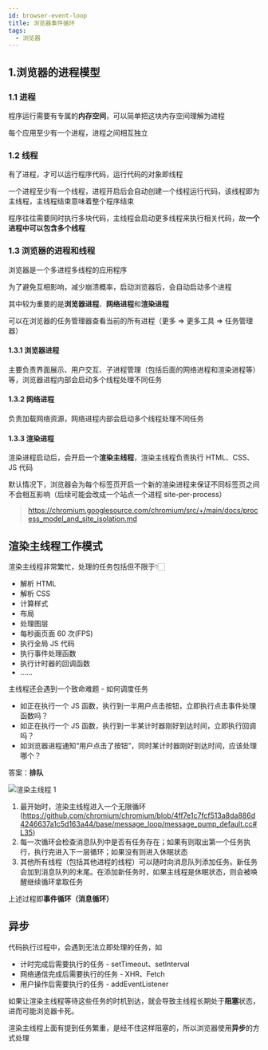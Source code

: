 ```yaml
---
id: browser-event-loop
title: 浏览器事件循环
tags:
  - 浏览器
---
```


## 1.浏览器的进程模型

### 1.1 进程

程序运行需要有专属的**内存空间**，可以简单把这块内存空间理解为进程

每个应用至少有一个进程，进程之间相互独立

### 1.2 线程

有了进程，才可以运行程序代码，运行代码的对象即线程

一个进程至少有一个线程，进程开启后会自动创建一个线程运行代码，该线程即为主线程，主线程结束意味着整个程序结束

程序往往需要同时执行多块代码，主线程会启动更多线程来执行相关代码，故**一个进程中可以包含多个线程**

### 1.3 浏览器的进程和线程

浏览器是一个多进程多线程的应用程序

为了避免互相影响，减少崩溃概率，启动浏览器后，会自动启动多个进程

其中较为重要的是**浏览器进程**、**网络进程**和**渲染进程**

可以在浏览器的任务管理器查看当前的所有进程（更多 => 更多工具 => 任务管理器）

#### 1.3.1 浏览器进程

主要负责界面展示、用户交互、子进程管理（包括后面的网络进程和渲染进程等）等，浏览器进程内部会启动多个线程处理不同任务

#### 1.3.2 网络进程

负责加载网络资源，网络进程内部会启动多个线程处理不同任务

#### 1.3.3 渲染进程

渲染进程启动后，会开启一个**渲染主线程**，渲染主线程负责执行 HTML、CSS、JS 代码

默认情况下，浏览器会为每个标签页开启一个新的渲染进程来保证不同标签页之间不会相互影响（后续可能会改成一个站点一个进程 site-per-process）

> <https://chromium.googlesource.com/chromium/src/+/main/docs/process_model_and_site_isolation.md>

## 渲染主线程工作模式

渲染主线程非常繁忙，处理的任务包括但不限于👇🏻

- 解析 HTML
- 解析 CSS
- 计算样式
- 布局
- 处理图层
- 每秒画页面 60 次(FPS)
- 执行全局 JS 代码
- 执行事件处理函数
- 执行计时器的回调函数
- ......

主线程还会遇到一个致命难题 - 如何调度任务

- 如正在执行一个 JS 函数，执行到一半用户点击按钮，立即执行点击事件处理函数吗？
- 如正在执行一个 JS 函数，执行到一半某计时器刚好到达时间，立即执行回调吗？
- 如浏览器进程通知“用户点击了按钮”，同时某计时器刚好到达时间，应该处理哪个？

答案：**排队**

![渲染主线程 1](https://fxpby.oss-cn-beijing.aliyuncs.com/blogImg/browser/%E6%B8%B2%E6%9F%93%E4%B8%BB%E7%BA%BF%E7%A8%8B1.svg)

1. 最开始时，渲染主线程进入一个无限循环(<https://github.com/chromium/chromium/blob/4ff7e1c7fcf513a8da886d4246637a1c5d163a44/base/message_loop/message_pump_default.cc#L35>)
2. 每一次循环会检查消息队列中是否有任务存在；如果有则取出第一个任务执行，执行完进入下一层循环；如果没有则进入休眠状态
3. 其他所有线程（包括其他进程的线程）可以随时向消息队列添加任务。新任务会加到消息队列的末尾。在添加新任务时，如果主线程是休眠状态，则会被唤醒继续循环拿取任务

上述过程即**事件循环（消息循环）**

## 异步

代码执行过程中，会遇到无法立即处理的任务，如

- 计时完成后需要执行的任务 - setTimeout、setInterval
- 网络通信完成后需要执行的任务 - XHR、Fetch
- 用户操作后需要执行的任务 - addEventListener

如果让渲染主线程等待这些任务的时机到达，就会导致主线程长期处于**阻塞**状态，进而可能浏览器卡死。

渲染主线程上面有提到任务繁重，是经不住这样阻塞的，所以浏览器使用**异步**的方式处理
